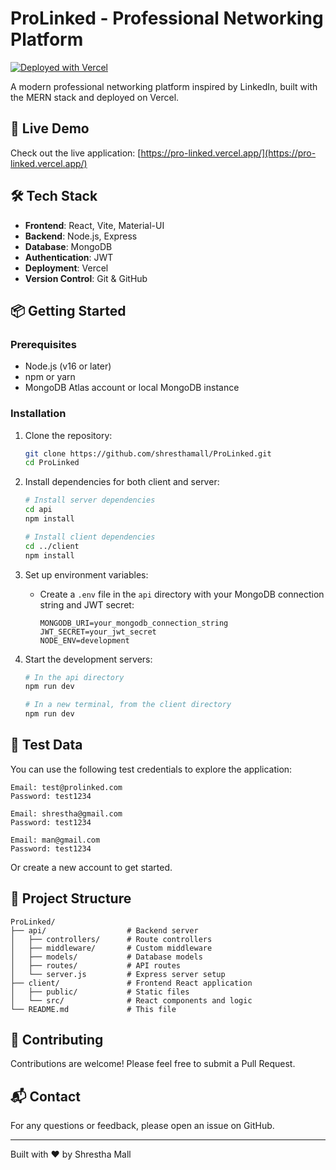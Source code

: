 # ProLinked - Professional Networking Platform

[![Deployed with Vercel](https://vercel.com/button)](https://vercel.com/new/clone?repository-url=https%3A%2F%2Fgithub.com%2Fshresthamall%2FProLinked)

A modern professional networking platform inspired by LinkedIn, built with the MERN stack and deployed on Vercel.

## 🚀 Live Demo

Check out the live application: [https://pro-linked.vercel.app/](https://pro-linked.vercel.app/)

## 🛠 Tech Stack

- **Frontend**: React, Vite, Material-UI
- **Backend**: Node.js, Express
- **Database**: MongoDB
- **Authentication**: JWT
- **Deployment**: Vercel
- **Version Control**: Git & GitHub

## 📦 Getting Started

### Prerequisites

- Node.js (v16 or later)
- npm or yarn
- MongoDB Atlas account or local MongoDB instance

### Installation

1. Clone the repository:
   ```bash
   git clone https://github.com/shresthamall/ProLinked.git
   cd ProLinked
   ```

2. Install dependencies for both client and server:
   ```bash
   # Install server dependencies
   cd api
   npm install
   
   # Install client dependencies
   cd ../client
   npm install
   ```

3. Set up environment variables:
   - Create a `.env` file in the `api` directory with your MongoDB connection string and JWT secret:
     ```
     MONGODB_URI=your_mongodb_connection_string
     JWT_SECRET=your_jwt_secret
     NODE_ENV=development
     ```

4. Start the development servers:
   ```bash
   # In the api directory
   npm run dev
   
   # In a new terminal, from the client directory
   npm run dev
   ```

## 🧪 Test Data

You can use the following test credentials to explore the application:

```
Email: test@prolinked.com
Password: test1234
```
```
Email: shrestha@gmail.com
Password: test1234
```
```
Email: man@gmail.com
Password: test1234
```

Or create a new account to get started.

## 📂 Project Structure

```
ProLinked/
├── api/                  # Backend server
│   ├── controllers/      # Route controllers
│   ├── middleware/       # Custom middleware
│   ├── models/           # Database models
│   ├── routes/           # API routes
│   └── server.js         # Express server setup
├── client/               # Frontend React application
│   ├── public/           # Static files
│   └── src/              # React components and logic
└── README.md             # This file
```

## 🤝 Contributing

Contributions are welcome! Please feel free to submit a Pull Request.

## 📬 Contact

For any questions or feedback, please open an issue on GitHub.

---

Built with ❤️ by Shrestha Mall
